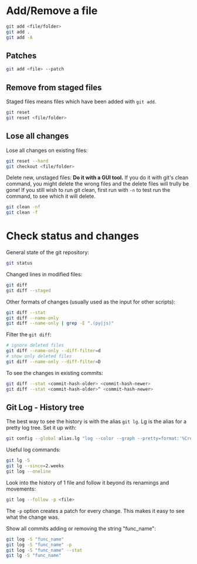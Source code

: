# Add/Remove a file

```bash
git add <file/folder>
git add .
git add -A
```

## Patches

```bash
git add <file> --patch
```

## Remove from staged files

Staged files means files which have been added with `git add`.

```bash
git reset
git reset <file/folder>
```

## Lose all changes

Lose all changes on existing files:
```bash
git reset --hard
git checkout <file/folder>
```

Delete new, unstaged files: **Do it with a GUI tool.** 
If you do it with git's clean command, you might delete the
wrong files and the delete files will trully be gone!
If you still wish to run git clean, first run with `-n` to 
test run the command, to see which  it will delete. 
```bash
git clean -nf
git clean -f
```

# Check status and changes

General state of the git repository:
```bash
git status
```

Changed lines in modified files:
```bash
git diff
git diff --staged
```

Other formats of changes (usually used as the input for other scripts):
```bash
git diff --stat
git diff --name-only
git diff --name-only | grep -E ".(py|js)"
```

Filter the `git diff`:
```bash
# ignore deleted files
git diff --name-only --diff-filter=d
# show only deleted files
git diff --name-only --diff-filter=D
```

To see the changes in existing commits:
```bash
git diff --stat <commit-hash-older> <commit-hash-newer>
git diff --stat <commit-hash-older>^ <commit-hash-newer>
```

## Git Log - History tree

The best way to see the history is with the alias `git lg`. Lg is the alias for a pretty log tree. 
Set it up with:
```bash
git config --global alias.lg "log --color --graph --pretty=format:'%Cred%h%Creset -%C(yellow)%d%Creset %s %Cgreen(%cr) %C(bold blue)<%an>%Creset' --abbrev-commit"
```

Useful log commands:
```bash
git lg -5
git lg --since=2.weeks
git log --oneline
```

Look into the history of 1 file and follow it beyond its renamings and movements:
```bash
git log --follow -p <file>
```
The `-p` option creates a patch for every change. This makes it easy to see what the change was.

Show all commits adding or removing the string "func_name":
```bash
git log -S "func_name"
git log -S "func_name" -p
git log -S "func_name" --stat
git lg -S "func_name"
```
